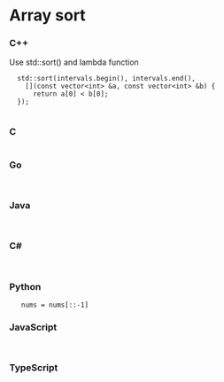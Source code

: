 # Array sort
### C++
Use std::sort() and lambda function
```
  std::sort(intervals.begin(), intervals.end(),
    [](const vector<int> &a, const vector<int> &b) {
      return a[0] < b[0];
  });


```
### C
```

```
### Go
```
  
```
### Java


```
  
```
### C#

```  
  
```
### Python
```
   nums = nums[::-1]
```

### JavaScript
```
  
```
### TypeScript
```
```